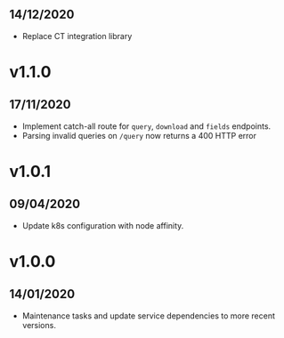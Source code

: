 ## 14/12/2020

- Replace CT integration library

# v1.1.0

## 17/11/2020

- Implement catch-all route for `query`, `download` and `fields` endpoints.
- Parsing invalid queries on `/query` now returns a 400 HTTP error


# v1.0.1

## 09/04/2020

- Update k8s configuration with node affinity.


# v1.0.0

## 14/01/2020

- Maintenance tasks and update service dependencies to more recent versions.
